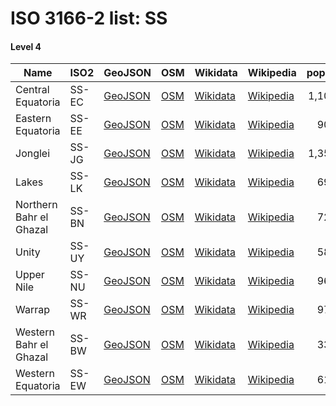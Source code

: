 # ISO 3166-2 list: SS


#### Level 4
Name | ISO2 | GeoJSON | OSM | Wikidata | Wikipedia | population 
--- | --- | --- | --- | --- | --- | --: 
Central Equatoria | SS-EC | [GeoJSON](../../geojson/high/iso2/SS/SS-EC.geojson) | [OSM](https://www.openstreetmap.org/relation/2190479) | [Wikidata](https://www.wikidata.org/wiki/Q487709) | [Wikipedia](http://en.wikipedia.org/wiki/en%3ACentral%20Equatoria) | 1,103,592
Eastern Equatoria | SS-EE | [GeoJSON](../../geojson/high/iso2/SS/SS-EE.geojson) | [OSM](https://www.openstreetmap.org/relation/2190482) | [Wikidata](https://www.wikidata.org/wiki/Q488519) | [Wikipedia](http://en.wikipedia.org/wiki/en%3AEastern%20Equatoria) | 906,126
Jonglei | SS-JG | [GeoJSON](../../geojson/high/iso2/SS/SS-JG.geojson) | [OSM](https://www.openstreetmap.org/relation/2190481) | [Wikidata](https://www.wikidata.org/wiki/Q488904) | [Wikipedia](http://en.wikipedia.org/wiki/en%3AJonglei) | 1,358,602
Lakes | SS-LK | [GeoJSON](../../geojson/high/iso2/SS/SS-LK.geojson) | [OSM](https://www.openstreetmap.org/relation/2190480) | [Wikidata](https://www.wikidata.org/wiki/Q491096) | [Wikipedia](http://en.wikipedia.org/wiki/en%3ALakes%2C%20Sudan) | 695,730
Northern Bahr el Ghazal | SS-BN | [GeoJSON](../../geojson/high/iso2/SS/SS-BN.geojson) | [OSM](https://www.openstreetmap.org/relation/2190520) | [Wikidata](https://www.wikidata.org/wiki/Q491111) | [Wikipedia](http://en.wikipedia.org/wiki/en%3ANorthern%20Bahr%20el%20Ghazal) | 720,898
Unity | SS-UY | [GeoJSON](../../geojson/high/iso2/SS/SS-UY.geojson) | [OSM](https://www.openstreetmap.org/relation/2190519) | [Wikidata](https://www.wikidata.org/wiki/Q319965) | [Wikipedia](http://en.wikipedia.org/wiki/en%3AUnity%20State) | 585,801
Upper Nile | SS-NU | [GeoJSON](../../geojson/high/iso2/SS/SS-NU.geojson) | [OSM](https://www.openstreetmap.org/relation/2190518) | [Wikidata](https://www.wikidata.org/wiki/Q487702) | [Wikipedia](http://en.wikipedia.org/wiki/en%3AUpper%20Nile%20%28state%29) | 964,353
Warrap | SS-WR | [GeoJSON](../../geojson/high/iso2/SS/SS-WR.geojson) | [OSM](https://www.openstreetmap.org/relation/2190521) | [Wikidata](https://www.wikidata.org/wiki/Q491138) | [Wikipedia](http://en.wikipedia.org/wiki/en%3AWarrap%20%28state%29) | 972,928
Western Bahr el Ghazal | SS-BW | [GeoJSON](../../geojson/high/iso2/SS/SS-BW.geojson) | [OSM](https://www.openstreetmap.org/relation/2190484) | [Wikidata](https://www.wikidata.org/wiki/Q332095) | [Wikipedia](http://en.wikipedia.org/wiki/en%3AWestern%20Bahr%20el%20Ghazal) | 333,431
Western Equatoria | SS-EW | [GeoJSON](../../geojson/high/iso2/SS/SS-EW.geojson) | [OSM](https://www.openstreetmap.org/relation/2190483) | [Wikidata](https://www.wikidata.org/wiki/Q319979) | [Wikipedia](http://en.wikipedia.org/wiki/en%3AWestern%20Equatoria) | 619,029
